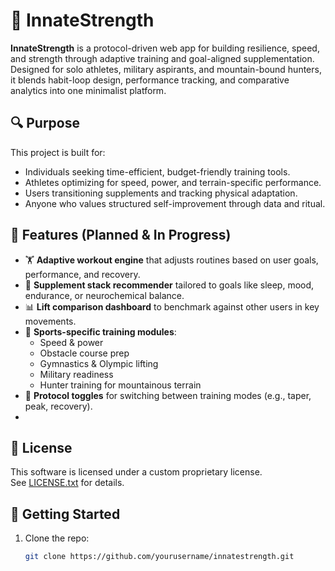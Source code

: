 # 🧠 InnateStrength

**InnateStrength** is a protocol-driven web app for building resilience, speed, and strength through adaptive training and goal-aligned supplementation. Designed for solo athletes, military aspirants, and mountain-bound hunters, it blends habit-loop design, performance tracking, and comparative analytics into one minimalist platform.

## 🔍 Purpose

This project is built for:
- Individuals seeking time-efficient, budget-friendly training tools.
- Athletes optimizing for speed, power, and terrain-specific performance.
- Users transitioning supplements and tracking physical adaptation.
- Anyone who values structured self-improvement through data and ritual.

## 🧱 Features (Planned & In Progress)

- 🏋️ **Adaptive workout engine** that adjusts routines based on user goals, performance, and recovery.
- 🧬 **Supplement stack recommender** tailored to goals like sleep, mood, endurance, or neurochemical balance.
- 📊 **Lift comparison dashboard** to benchmark against other users in key movements.
- 🏃 **Sports-specific training modules**:
  - Speed & power
  - Obstacle course prep
  - Gymnastics & Olympic lifting
  - Military readiness
  - Hunter training for mountainous terrain
- 🔄 **Protocol toggles** for switching between training modes (e.g., taper, peak, recovery).
- 
## 📄 License

This software is licensed under a custom proprietary license.  
See [LICENSE.txt](LICENSE.txt) for details.

## 🚀 Getting Started

1. Clone the repo:
   ```bash
   git clone https://github.com/yourusername/innatestrength.git
   
